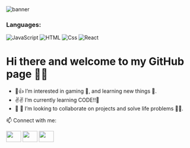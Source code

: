   <img src="https://media1.giphy.com/media/v1.Y2lkPTc5MGI3NjExaHU1MjB6NjM3cTVwMWNsYW5tcHY5eDBkdHZyZnN5cTVycjc2MThkOSZlcD12MV9pbnRlcm5hbF9naWZfYnlfaWQmY3Q9Zw/ig3awOhuuVdNUdWOLE/giphy.gif" alt="banner" />

<h3>Languages:</h3>

<p>
  
  <img alt="JavaScript" src="https://img.shields.io/badge/JavaScript-F7DF1E?logo=javascript&logoColor=white&style=for-the-badge" />
  <img alt="HTML" src="https://img.shields.io/badge/HTML-E34F26?logo=html5&logoColor=white&style=for-the-badge" />
  <img alt="Css" src="https://img.shields.io/badge/CSS-1572B6?logo=css3&logoColor=white&style=for-the-badge" />
  <img alt="React" src="https://img.shields.io/badge/React-61DAFB?logo=react&logoColor=white&style=for-the-badge" />

</p>

# Hi there and welcome to my GitHub page 👋🙋
- 👀👍 I’m interested in gaming 👾, and learning new things 🤯.
- ✌️✌️ I’m currently learning CODE!!🤮
- 🎉 🎉  I’m looking to collaborate on projects and solve life problems 👊👊.
  
📫 Connect with me:
<p align="left">
<a href="https://www.linkedin.com/in/tri-huynh0221/" target="blank"><img align="center" src="https://cdn.jsdelivr.net/npm/simple-icons@3.0.1/icons/linkedin.svg" alt="" height="30" width="40" /></a>
<a href="https://www.instagram.com/ud.krvm/" target="blank"><img align="center" src="https://cdn.jsdelivr.net/npm/simple-icons@3.0.1/icons/instagram.svg" alt="" height="30" width="40" /></a>
<a href="https://www.facebook.com/Tris.Huynh2k/" target="blank"><img align="center" src="https://cdn.jsdelivr.net/npm/simple-icons@3.0.1/icons/facebook.svg" alt="" height="30" width="40" /></a>
</p>


<!---
hanyohades/hanyohades is a ✨ special ✨ repository because its `README.md` (this file) appears on your GitHub profile.
You can click the Preview link to take a look at your changes.
--->
